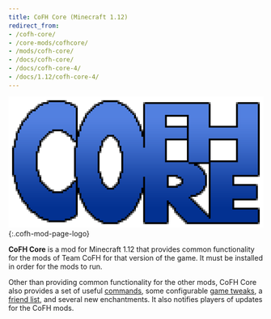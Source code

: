 ```yaml
---
title: CoFH Core (Minecraft 1.12)
redirect_from:
- /cofh-core/
- /core-mods/cofhcore/
- /mods/cofh-core/
- /docs/cofh-core/
- /docs/cofh-core-4/
- /docs/1.12/cofh-core-4/
---
```


![CoFH Core logo](/assets/images/modlogos/cofh-core.png){:.cofh-mod-page-logo}


**CoFH Core** is a mod for Minecraft 1.12 that provides common functionality for
the mods of Team CoFH for that version of the game. It must be installed in
order for the mods to run.

Other than providing common functionality for the other mods, CoFH Core also
provides a set of useful [commands](/docs/1.12/cofh-core/commands/), some
configurable [game tweaks](/docs/1.12/cofh-core/tweaks/), a [friend
list](/docs/1.12/cofh-core/friend-list/), and several new enchantments. It also
notifies players of updates for the CoFH mods.
